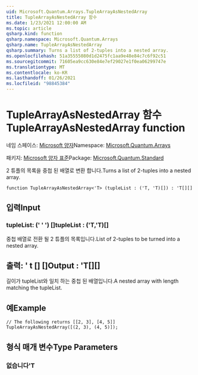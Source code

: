 ```yaml
---
uid: Microsoft.Quantum.Arrays.TupleArrayAsNestedArray
title: TupleArrayAsNestedArray 함수
ms.date: 1/23/2021 12:00:00 AM
ms.topic: article
qsharp.kind: function
qsharp.namespace: Microsoft.Quantum.Arrays
qsharp.name: TupleArrayAsNestedArray
qsharp.summary: Turns a list of 2-tuples into a nested array.
ms.openlocfilehash: 51a35555080d1d2475fc1aa9e48e84c7c6f92c51
ms.sourcegitcommit: 71605ea9cc630e84e7ef29027e1f0ea06299747e
ms.translationtype: MT
ms.contentlocale: ko-KR
ms.lasthandoff: 01/26/2021
ms.locfileid: "98845384"
---
```

# <a name="tuplearrayasnestedarray-function"></a><span data-ttu-id="8b7dc-102">TupleArrayAsNestedArray 함수</span><span class="sxs-lookup"><span data-stu-id="8b7dc-102">TupleArrayAsNestedArray function</span></span>

<span data-ttu-id="8b7dc-103">네임 스페이스: [Microsoft 양자](xref:Microsoft.Quantum.Arrays)</span><span class="sxs-lookup"><span data-stu-id="8b7dc-103">Namespace: [Microsoft.Quantum.Arrays](xref:Microsoft.Quantum.Arrays)</span></span>

<span data-ttu-id="8b7dc-104">패키지: [Microsoft 양자 표준](https://nuget.org/packages/Microsoft.Quantum.Standard)</span><span class="sxs-lookup"><span data-stu-id="8b7dc-104">Package: [Microsoft.Quantum.Standard](https://nuget.org/packages/Microsoft.Quantum.Standard)</span></span>


<span data-ttu-id="8b7dc-105">2 튜플의 목록을 중첩 된 배열로 변환 합니다.</span><span class="sxs-lookup"><span data-stu-id="8b7dc-105">Turns a list of 2-tuples into a nested array.</span></span>

```qsharp
function TupleArrayAsNestedArray<'T> (tupleList : ('T, 'T)[]) : 'T[][]
```


## <a name="input"></a><span data-ttu-id="8b7dc-106">입력</span><span class="sxs-lookup"><span data-stu-id="8b7dc-106">Input</span></span>

### <a name="tuplelist--tt"></a><span data-ttu-id="8b7dc-107">tupleList: (' ' ') []</span><span class="sxs-lookup"><span data-stu-id="8b7dc-107">tupleList : ('T,'T)[]</span></span>

<span data-ttu-id="8b7dc-108">중첩 배열로 전환 될 2 튜플의 목록입니다.</span><span class="sxs-lookup"><span data-stu-id="8b7dc-108">List of 2-tuples to be turned into a nested array.</span></span>



## <a name="output--t"></a><span data-ttu-id="8b7dc-109">출력: ' t [] []</span><span class="sxs-lookup"><span data-stu-id="8b7dc-109">Output : 'T[][]</span></span>

<span data-ttu-id="8b7dc-110">길이가 tupleList와 일치 하는 중첩 된 배열입니다.</span><span class="sxs-lookup"><span data-stu-id="8b7dc-110">A nested array with length matching the tupleList.</span></span>

## <a name="example"></a><span data-ttu-id="8b7dc-111">예</span><span class="sxs-lookup"><span data-stu-id="8b7dc-111">Example</span></span>

```qsharp
// The following returns [[2, 3], [4, 5]]
TupleArrayAsNestedArray([(2, 3), (4, 5)]);
```

## <a name="type-parameters"></a><span data-ttu-id="8b7dc-112">형식 매개 변수</span><span class="sxs-lookup"><span data-stu-id="8b7dc-112">Type Parameters</span></span>

### <a name="t"></a><span data-ttu-id="8b7dc-113">없습니다</span><span class="sxs-lookup"><span data-stu-id="8b7dc-113">'T</span></span>

